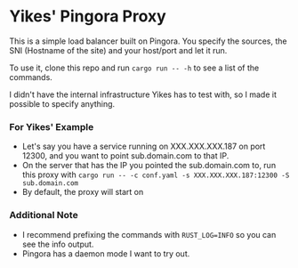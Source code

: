 # Yikes' Pingora Proxy

This is a simple load balancer built on Pingora. You specify the sources, the SNI (Hostname of the site) and your host/port and let it run.

To use it, clone this repo and run `cargo run -- -h` to see a list of the commands.

I didn't have the internal infrastructure Yikes has to test with, so I made it possible to specify anything.

### For Yikes' Example
- Let's say you have a service running on XXX.XXX.XXX.187 on port 12300, and you want to point sub.domain.com to that IP.
- On the server that has the IP you pointed the sub.domain.com to, run this proxy with `cargo run -- -c conf.yaml -s XXX.XXX.XXX.187:12300 -S sub.domain.com`
- By default, the proxy will start on 

### Additional Note
- I recommend prefixing the commands with `RUST_LOG=INFO` so you can see the info output.
- Pingora has a daemon mode I want to try out.